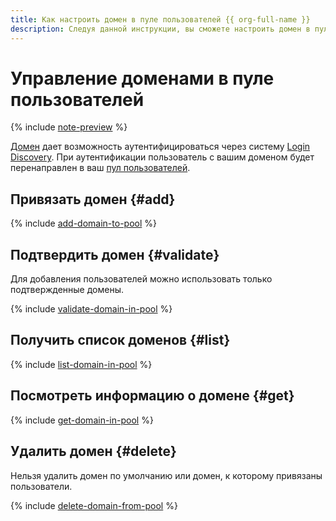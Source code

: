 ```yaml
---
title: Как настроить домен в пуле пользователей {{ org-full-name }}
description: Следуя данной инструкции, вы сможете настроить домен в пуле пользователей {{ org-name }}.
---
```


# Управление доменами в пуле пользователей


{% include [note-preview](../../../_includes/note-preview.md) %}

[Домен](../../concepts/domains.md) дает возможность аутентифицироваться через систему [Login Discovery](../../concepts/domains.md#login-discovery). При аутентификации пользователь с вашим доменом будет перенаправлен в ваш [пул пользователей](../../concepts/user-pools.md).

## Привязать домен {#add}

{% include [add-domain-to-pool](../../../_includes/organization/add-domain-to-pool.md) %}

## Подтвердить домен {#validate}

Для добавления пользователей можно использовать только подтвержденные домены.

{% include [validate-domain-in-pool](../../../_includes/organization/validate-domain-in-pool.md) %}

## Получить список доменов {#list}

{% include [list-domain-in-pool](../../../_includes/organization/list-domain-in-pool.md) %}

## Посмотреть информацию о домене {#get}

{% include [get-domain-in-pool](../../../_includes/organization/get-domain-in-pool.md) %}

## Удалить домен {#delete}

Нельзя удалить домен по умолчанию или домен, к которому привязаны пользователи.

{% include [delete-domain-from-pool](../../../_includes/organization/delete-domain-from-pool.md) %}
